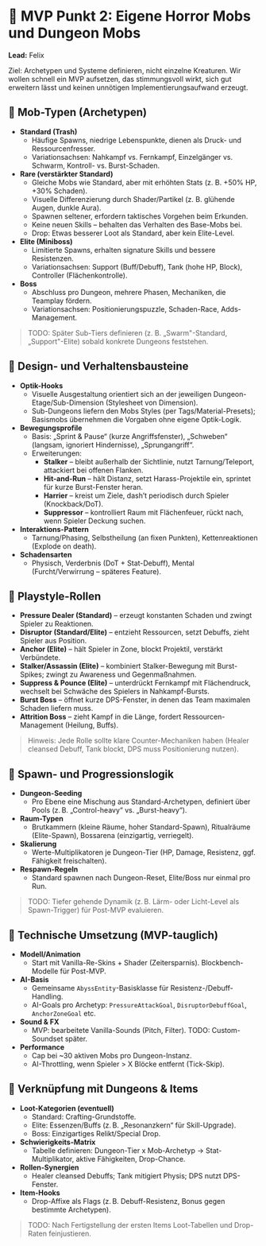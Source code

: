 # 👹 MVP Punkt 2: Eigene Horror Mobs und Dungeon Mobs

**Lead:** Felix

Ziel: Archetypen und Systeme definieren, nicht einzelne Kreaturen. Wir wollen schnell ein MVP aufsetzen, das stimmungsvoll wirkt, sich gut erweitern lässt und keinen unnötigen Implementierungsaufwand erzeugt.

## 🔹 Mob-Typen (Archetypen)

- **Standard (Trash)**
  - Häufige Spawns, niedrige Lebenspunkte, dienen als Druck- und Ressourcenfresser.
  - Variationsachsen: Nahkampf vs. Fernkampf, Einzelgänger vs. Schwarm, Kontroll- vs. Burst-Schaden.
- **Rare (verstärkter Standard)**
  - Gleiche Mobs wie Standard, aber mit erhöhten Stats (z. B. +50% HP, +30% Schaden).
  - Visuelle Differenzierung durch Shader/Partikel (z. B. glühende Augen, dunkle Aura).
  - Spawnen seltener, erfordern taktisches Vorgehen beim Erkunden.
  - Keine neuen Skills – behalten das Verhalten des Base-Mobs bei.
  - Drop: Etwas besserer Loot als Standard, aber kein Elite-Level.
- **Elite (Miniboss)**
  - Limitierte Spawns, erhalten signature Skills und bessere Resistenzen.
  - Variationsachsen: Support (Buff/Debuff), Tank (hohe HP, Block), Controller (Flächenkontrolle).
- **Boss**
  - Abschluss pro Dungeon, mehrere Phasen, Mechaniken, die Teamplay fördern.
  - Variationsachsen: Positionierungspuzzle, Schaden-Race, Adds-Management.

> TODO: Später Sub-Tiers definieren (z. B. „Swarm"-Standard, „Support"-Elite) sobald konkrete Dungeons feststehen.

## 🔹 Design- und Verhaltensbausteine

- **Optik-Hooks**
  - Visuelle Ausgestaltung orientiert sich an der jeweiligen Dungeon-Etage/Sub-Dimension (Stylesheet von Dimension).
  - Sub-Dungeons liefern den Mobs Styles (per Tags/Material-Presets); Basismobs übernehmen die Vorgaben ohne eigene Optik-Logik.
- **Bewegungsprofile**
  - Basis: „Sprint & Pause“ (kurze Angriffsfenster), „Schweben“ (langsam, ignoriert Hindernisse), „Sprungangriff“.
  - Erweiterungen:
    - **Stalker** – bleibt außerhalb der Sichtlinie, nutzt Tarnung/Teleport, attackiert bei offenen Flanken.
    - **Hit-and-Run** – hält Distanz, setzt Harass-Projektile ein, sprintet für kurze Burst-Fenster heran.
    - **Harrier** – kreist um Ziele, dash’t periodisch durch Spieler (Knockback/DoT).
    - **Suppressor** – kontrolliert Raum mit Flächenfeuer, rückt nach, wenn Spieler Deckung suchen.
- **Interaktions-Pattern**
  - Tarnung/Phasing, Selbstheilung (an fixen Punkten), Kettenreaktionen (Explode on death).
- **Schadensarten**
  - Physisch, Verderbnis (DoT + Stat-Debuff), Mental (Furcht/Verwirrung – späteres Feature).

## 🔹 Playstyle-Rollen

- **Pressure Dealer (Standard)** – erzeugt konstanten Schaden und zwingt Spieler zu Reaktionen.
- **Disruptor (Standard/Elite)** – entzieht Ressourcen, setzt Debuffs, zieht Spieler aus Position.
- **Anchor (Elite)** – hält Spieler in Zone, blockt Projektil, verstärkt Verbündete.
- **Stalker/Assassin (Elite)** – kombiniert Stalker-Bewegung mit Burst-Spikes; zwingt zu Awareness und Gegenmaßnahmen.
- **Suppress & Pounce (Elite)** – unterdrückt Fernkampf mit Flächendruck, wechselt bei Schwäche des Spielers in Nahkampf-Bursts.
- **Burst Boss** – öffnet kurze DPS-Fenster, in denen das Team maximalen Schaden liefern muss.
- **Attrition Boss** – zieht Kampf in die Länge, fordert Ressourcen-Management (Heilung, Buffs).

> Hinweis: Jede Rolle sollte klare Counter-Mechaniken haben (Healer cleansed Debuff, Tank blockt, DPS muss Positionierung nutzen).

## 🔹 Spawn- und Progressionslogik

- **Dungeon-Seeding**
  - Pro Ebene eine Mischung aus Standard-Archetypen, definiert über Pools (z. B. „Control-heavy“ vs. „Burst-heavy“).
- **Raum-Typen**
  - Brutkammern (kleine Räume, hoher Standard-Spawn), Ritualräume (Elite-Spawn), Bossarena (einzigartig, verriegelt).
- **Skalierung**
  - Werte-Multiplikatoren je Dungeon-Tier (HP, Damage, Resistenz, ggf. Fähigkeit freischalten).
- **Respawn-Regeln**
  - Standard spawnen nach Dungeon-Reset, Elite/Boss nur einmal pro Run.

> TODO: Tiefer gehende Dynamik (z. B. Lärm- oder Licht-Level als Spawn-Trigger) für Post-MVP evaluieren.

## 🔹 Technische Umsetzung (MVP-tauglich)

- **Modell/Animation**
  - Start mit Vanilla-Re-Skins + Shader (Zeitersparnis). Blockbench-Modelle für Post-MVP.
- **AI-Basis**
  - Gemeinsame `AbyssEntity`-Basisklasse für Resistenz-/Debuff-Handling.
  - AI-Goals pro Archetyp: `PressureAttackGoal`, `DisruptorDebuffGoal`, `AnchorZoneGoal` etc.
- **Sound & FX**
  - MVP: bearbeitete Vanilla-Sounds (Pitch, Filter). TODO: Custom-Soundset später.
- **Performance**
  - Cap bei ~30 aktiven Mobs pro Dungeon-Instanz.
  - AI-Throttling, wenn Spieler > X Blöcke entfernt (Tick-Skip).

## 🔹 Verknüpfung mit Dungeons & Items

- **Loot-Kategorien (eventuell)**
  - Standard: Crafting-Grundstoffe.
  - Elite: Essenzen/Buffs (z. B. „Resonanzkern“ für Skill-Upgrade).
  - Boss: Einzigartiges Relikt/Special Drop.
- **Schwierigkeits-Matrix**
  - Tabelle definieren: Dungeon-Tier x Mob-Archetyp -> Stat-Multiplikator, aktive Fähigkeiten, Drop-Chance.
- **Rollen-Synergien**
  - Healer cleansed Debuffs; Tank mitigiert Physis; DPS nutzt DPS-Fenster.
- **Item-Hooks**
  - Drop-Affixe als Flags (z. B. Debuff-Resistenz, Bonus gegen bestimmte Archetypen).

> TODO: Nach Fertigstellung der ersten Items Loot-Tabellen und Drop-Raten feinjustieren.
